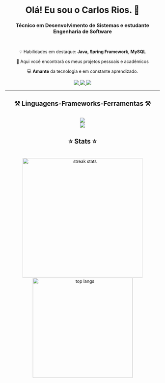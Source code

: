 
<h1 align="center">
    Olá! Eu sou o Carlos Rios. 👋
</h1>

<h3 align="center">Técnico em Desenvolvimento de Sistemas e estudante Engenharia de Software</h3>

<br/>

<div align="center">
 
    
 💡 Habilidades em destaque: **Java, Spring Framework, MySQL**

💬 Aqui você encontrará os meus projetos pessoais e acadêmicos

💻 **Amante** da tecnologia e em constante aprendizado.

 </div>
 
<div align="center"> 
  <a href="https://www.hackerrank.com/profile/carlostechsoftw1">
    <img src="https://img.shields.io/badge/-Hackerrank-2EC866?style=for-the-badge&logo=HackerRank&logoColor=white" />
  </a>
  <a href="https://www.linkedin.com/in/carlosrios04/" target="_blank">
    <img src="https://img.shields.io/badge/LinkedIn-0077B5?style=for-the-badge&logo=linkedin&logoColor=white" target="_blank" />
  </a>
  <a href="https://peppy-valkyrie-7009da.netlify.app/" target="_blank">
     <img src="https://img.shields.io/badge/Portfolio-FF5722?style=for-the-badge&logo=todoist&logoColor=white" target="_blank" /> 
  </a>
</div>

 <hr/>
 
<h2 align="center">⚒️ Linguagens-Frameworks-Ferramentas ⚒️</h2>
<br/>
<div align="center">
    <img src="https://skillicons.dev/icons?i=java,spring,mysql,javascript,python" /><br>
    <img src="https://skillicons.dev/icons?i=html,css,vscode,github,figma,git,postman"
</div>

<br/>


<h2 align="center">⭐ Stats ⭐</h2>
<br>
<div align=center>
  <img width=390 src="https://github-readme-streak-stats-salesp07.vercel.app/?user=CarlosSoft04&count_private=true&theme=react&border_radius=10" alt="streak stats"/>

  <br/>
  <img width=325 align="center" src="https://github-readme-stats-salesp07.vercel.app/api/top-langs/?username=CarlosSoft04&hide=HTML&langs_count=8&layout=compact&theme=react&border_radius=10&size_weight=0.5&count_weight=0.5&exclude_repo=github-readme-stats" alt="top langs" />
</div>

<br/><br/>


